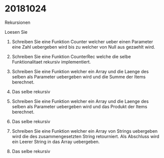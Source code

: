 # 20181024

Rekursionen

Loesen Sie

1. Schreiben Sie eine Funktion Counter welcher ueber einen Parameter eine Zahl uebergeben wird bis zu welcher von Null aus gezaehlt wird.

2. Schreiben Sie eine Funktion CounterRec welche die selbe Funktionalitaet rekursiv implementiert.

3. Schreiben Sie eine Funktion welcher ein Array und die Laenge des selben als Parameter uebergeben wird und die Summe der Items berechnet.

4. Das selbe rekursiv

5. Schreiben Sie eine Funktion welcher ein Array und die Laenge des selben als Parameter uebergeben wird und das Produkt der Items berechnet.

6. Das selbe rekursiv

7. Schreiben Sie eine Funktion welcher ein Array von Strings uebergeben wird die des zusammengesetzten String retourniert.
   Als Abschluss wird ein Leerer String in das Array uebergeben.

8. Das selbe rekursiv


